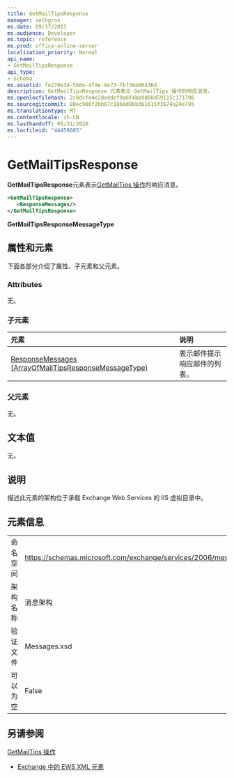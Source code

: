 ```yaml
---
title: GetMailTipsResponse
manager: sethgros
ms.date: 09/17/2015
ms.audience: Developer
ms.topic: reference
ms.prod: office-online-server
localization_priority: Normal
api_name:
- GetMailTipsResponse
api_type:
- schema
ms.assetid: fe270e34-566e-4f9e-9e73-fbf38e06436d
description: GetMailTipsResponse 元素表示 GetMailTips 操作的响应消息。
ms.openlocfilehash: 2c0dcfe4e2deddcf9a6f4bb9d68d59115c171796
ms.sourcegitcommit: 88ec988f2bb67c1866d06b361615f3674a24e795
ms.translationtype: MT
ms.contentlocale: zh-CN
ms.lasthandoff: 05/31/2020
ms.locfileid: "44458605"
---
```

# <a name="getmailtipsresponse"></a>GetMailTipsResponse

**GetMailTipsResponse**元素表示[GetMailTips 操作](getmailtips-operation.md)的响应消息。
  
```XML
<GetMailTipsResponse>
   <ResponseMessages/>
</GetMailTipsResponse>
```

 **GetMailTipsResponseMessageType**
## <a name="attributes-and-elements"></a>属性和元素

下面各部分介绍了属性、子元素和父元素。
  
### <a name="attributes"></a>Attributes

无。
  
### <a name="child-elements"></a>子元素

|**元素**|**说明**|
|:-----|:-----|
|[ResponseMessages (ArrayOfMailTipsResponseMessageType)](responsemessages-arrayofmailtipsresponsemessagetype.md) <br/> |表示邮件提示响应邮件的列表。  <br/> |
   
### <a name="parent-elements"></a>父元素

无。
  
## <a name="text-value"></a>文本值

无。
  
## <a name="remarks"></a>说明

描述此元素的架构位于承载 Exchange Web Services 的 IIS 虚拟目录中。
  
## <a name="element-information"></a>元素信息

|||
|:-----|:-----|
|命名空间  <br/> |https://schemas.microsoft.com/exchange/services/2006/messages  <br/> |
|架构名称  <br/> |消息架构  <br/> |
|验证文件  <br/> |Messages.xsd  <br/> |
|可以为空  <br/> |False  <br/> |
   
## <a name="see-also"></a>另请参阅



[GetMailTips 操作](getmailtips-operation.md)


- [Exchange 中的 EWS XML 元素](ews-xml-elements-in-exchange.md)

